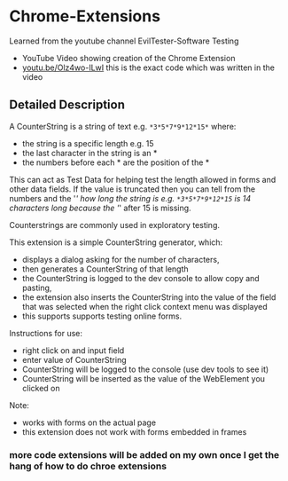 # Chrome-Extensions

Learned from the youtube channel EvilTester-Software Testing 
- YouTube Video showing creation of the Chrome Extension
- [youtu.be/Olz4wo-ILwI](https://youtu.be/Olz4wo-ILwI)
 this is the exact code which was written in the video
## Detailed Description

A CounterString is a string of text e.g. `*3*5*7*9*12*15*` where:

- the string is a specific length e.g. 15
- the last character in the string is an *
- the numbers before each * are the position of the *

This can act as Test Data for helping test the length allowed in forms and other data fields. If the value is truncated then you can tell from the numbers and the '*' how long the string is e.g. `*3*5*7*9*12*15` is 14 characters long because the '*' after 15 is missing.

Counterstrings are commonly used in  exploratory testing.

This extension is a simple CounterString generator, which:

- displays a dialog asking for the number of characters,
- then generates a CounterString of that length
- the CounterString is logged to the dev console to allow copy and pasting,
- the extension also inserts the CounterString into the value of the field that was selected when the right click context menu was displayed
- this supports supports testing online forms.

Instructions for use:

- right click on and input field
- enter value of CounterString
- CounterString will be logged to the console (use dev tools to see it)
- CounterString will be inserted as the value of the WebElement you clicked on

Note:

- works with forms on the actual page
- this extension does not work with forms embedded in frames

### more code extensions will be added on my own once I get the hang of how to do chroe extensions
